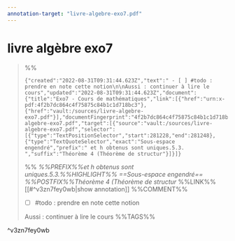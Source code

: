 ```yaml
---
annotation-target: "livre-algebre-exo7.pdf"
---
```

# livre algèbre exo7



>%%
>```annotation-json
>{"created":"2022-08-31T09:31:44.623Z","text":" - [ ] #todo : prendre en note cette notion\n\nAussi : continuer à lire le cours","updated":"2022-08-31T09:31:44.623Z","document":{"title":"Exo7 - Cours de mathématiques","link":[{"href":"urn:x-pdf:4f2b7dc864c4f75875c84b1c1d718bc3"},{"href":"vault:/sources/livre-algebre-exo7.pdf"}],"documentFingerprint":"4f2b7dc864c4f75875c84b1c1d718bc3"},"uri":"vault:/sources/livre-algebre-exo7.pdf","target":[{"source":"vault:/sources/livre-algebre-exo7.pdf","selector":[{"type":"TextPositionSelector","start":281228,"end":281248},{"type":"TextQuoteSelector","exact":"Sous-espace engendré","prefix":" et h obtenus sont uniques.5.3. ","suffix":"Théorème 4 (Théorème de structur"}]}]}
>```
>%%
>*%%PREFIX%%et h obtenus sont uniques.5.3.%%HIGHLIGHT%% ==Sous-espace engendré== %%POSTFIX%%Théorème 4 (Théorème de structur*
>%%LINK%%[[#^v3zn7fey0wb|show annotation]]
>%%COMMENT%%
> - [ ] #todo : prendre en note cette notion
>
>Aussi : continuer à lire le cours
>%%TAGS%%
>
^v3zn7fey0wb
